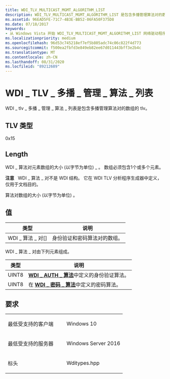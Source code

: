 ```yaml
---
title: WDI_TLV_MULTICAST_MGMT_ALGORITHM_LIST
description: WDI_TLV_MULTICAST_MGMT_ALGORITHM_LIST 是包含多播管理算法对的数组的 TLV。
ms.assetid: 96EAD5FE-71C7-4B3E-BB52-06FA50F375D8
ms.date: 07/18/2017
keywords:
- 从 Windows Vista 开始 WDI_TLV_MULTICAST_MGMT_ALGORITHM_LIST 网络驱动程序
ms.localizationpriority: medium
ms.openlocfilehash: 96d53c745218ef7ef5b805adc74c06c822f4d773
ms.sourcegitcommit: f500ea2fbfd3e849eb82ee67d011443bff3e2b4c
ms.translationtype: MT
ms.contentlocale: zh-CN
ms.lasthandoff: 08/31/2020
ms.locfileid: "89212689"
---
```

# <a name="wdi_tlv_multicast_mgmt_algorithm_list"></a>WDI \_ TLV \_ 多播 \_ 管理 \_ 算法 \_ 列表


WDI \_ tlv \_ 多播 \_ 管理 \_ 算法 \_ 列表是包含多播管理算法对的数组的 tlv。

## <a name="tlv-type"></a>TLV 类型


0x15

## <a name="length"></a>Length


WDI \_ 算法对元素数组的大小 (以字节为单位) \_ 。 数组必须包含1个或多个元素。

**注意**   WDI \_ 算法 \_ 对不是 WDI 结构。 它在 WDI TLV 分析程序生成器中定义，仅用于文档目的。

 

算法对数组的大小 (以字节为单位) 。

## <a name="values"></a>值


| 类型                 | 说明                                            |
|----------------------|--------------------------------------------------------|
| WDI \_ 算法 \_ 对\[\] | 身份验证和密码算法对的数组。 |

 

WDI \_ 算法 \_ 对由下列元素组成。

| 类型  | 说明                                                                                     |
|-------|-------------------------------------------------------------------------------------------------|
| UINT8 | [**WDI \_ AUTH \_ 算法**](/windows-hardware/drivers/ddi/wditypes/ne-wditypes-_wdi_auth_algorithm)中定义的身份验证算法。 |
| UINT8 | 在 [**WDI \_ 密码 \_ 算法**](/windows-hardware/drivers/ddi/wditypes/ne-wditypes-_wdi_cipher_algorithm)中定义的密码算法。     |

 

<a name="requirements"></a>要求
------------

<table>
<colgroup>
<col width="50%" />
<col width="50%" />
</colgroup>
<tbody>
<tr class="odd">
<td><p>最低受支持的客户端</p></td>
<td><p>Windows 10</p></td>
</tr>
<tr class="even">
<td><p>最低受支持的服务器</p></td>
<td><p>Windows Server 2016</p></td>
</tr>
<tr class="odd">
<td><p>标头</p></td>
<td>Wditypes.hpp</td>
</tr>
</tbody>
</table>

 

